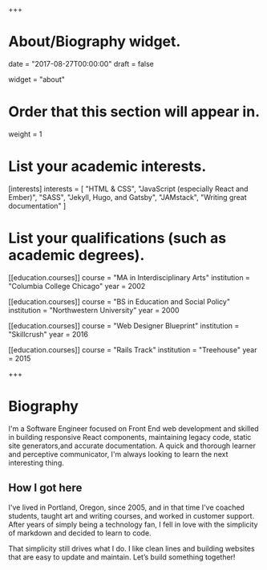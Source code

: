 +++
# About/Biography widget.

date = "2017-08-27T00:00:00"
draft = false

widget = "about"

# Order that this section will appear in.
weight = 1

# List your academic interests.
[interests]
  interests = [
    "HTML & CSS",
    "JavaScript (especially React and Ember)",
    "SASS",
    "Jekyll, Hugo, and Gatsby",
    "JAMstack",
    "Writing great documentation"
  ]

# List your qualifications (such as academic degrees).
[[education.courses]]
  course = "MA in Interdisciplinary Arts"
  institution = "Columbia College Chicago"
  year = 2002

[[education.courses]]
  course = "BS in Education and Social Policy"
  institution = "Northwestern University"
  year = 2000

[[education.courses]]
  course = "Web Designer Blueprint"
  institution = "Skillcrush"
  year = 2016

[[education.courses]]
  course = "Rails Track"
  institution = "Treehouse"
  year = 2015

+++

# Biography

I'm a Software Engineer focused on Front End web development and skilled in building responsive React components, maintaining legacy code, static site generators,and accurate documentation. A quick and thorough learner and perceptive communicator, I'm always looking to learn the next interesting thing. 

## How I got here

I've lived in Portland, Oregon, since 2005, and in that time I've coached students, taught art and writing courses, and worked in customer support. After years of simply being a technology fan, I fell in love with the simplicity of markdown and decided to learn to code.

That simplicity still drives what I do. I like clean lines and building websites that are easy to update and maintain. Let’s build something together!
